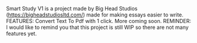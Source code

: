 Smart Study V1 is a project made by Big Head Studios (https://bigheadstudiosltd.com/) made for
making essays easier to write.
FEATURES:
Convert Text To Pdf with 1 click.
More coming soon.
REMINDER:
I would like to remind you that this project is still WIP so there are not many features yet.
